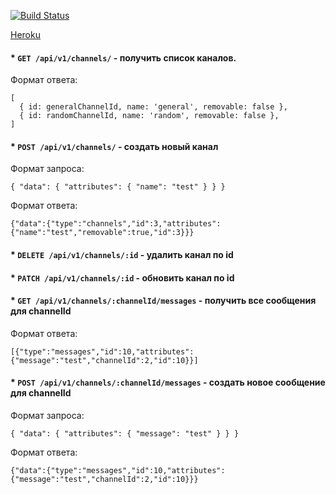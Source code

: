 [![Build Status](https://travis-ci.com/NimfaMargo/project-lvl4-s403.svg?branch=master)](https://travis-ci.com/NimfaMargo/project-lvl4-s403)

[Heroku](https://slack-project-margo.herokuapp.com/)
#### * `GET /api/v1/channels/` - получить список каналов.

Формат ответа:
```
[
  { id: generalChannelId, name: 'general', removable: false },
  { id: randomChannelId, name: 'random', removable: false },
]
```

#### * `POST /api/v1/channels/` - создать новый канал

Формат запроса:
```
{ "data": { "attributes": { "name": "test" } } }
```
Формат ответа:
```
{"data":{"type":"channels","id":3,"attributes":{"name":"test","removable":true,"id":3}}}
```

#### * `DELETE /api/v1/channels/:id` - удалить канал по id
#### * `PATCH /api/v1/channels/:id` - обновить канал по id
#### * `GET /api/v1/channels/:channelId/messages` - получить все сообщения для channelId

Формат ответа:
```
[{"type":"messages","id":10,"attributes":{"message":"test","channelId":2,"id":10}}]
```
#### * `POST /api/v1/channels/:channelId/messages` - создать новое сообщение для channelId

Формат запроса:
```
{ "data": { "attributes": { "message": "test" } } }
```
Формат ответа:
```
{"data":{"type":"messages","id":10,"attributes":{"message":"test","channelId":2,"id":10}}}
```
